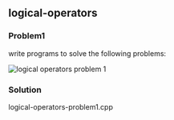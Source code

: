 ## logical-operators

<h3>Problem1</h3>
<p>write programs to solve the following problems: </p>
<img stc = "logical-operators-problem1.PNG" alt = "logical operators problem 1">
<h3>Solution</h3>
<p>logical-operators-problem1.cpp</p>
